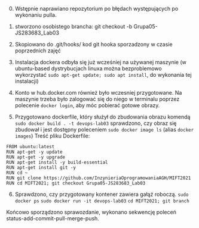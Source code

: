 0. Wstępnie naprawiano repozytorium po błędach występujących po wykonaniu pulla.

1. stworzono osobistego brancha: git checkout -b Grupa05-JS283683_Lab03

2. Skopiowano do .git/hooks/ kod git hooka sporzadzony w czasie poprzednich zajęć

3. Instalacja dockera odbyła się już wcześniej na używanej maszynie (w ubuntu-based dystrybucjach linuxa można bezproblemowo wykorzystać `sudo apt-get update; sudo apt install`, do wykonania tej instalacji)

4. Konto w hub.docker.com również było wczesniej przygotowane. Na maszynie trzeba było zalogować się do niego w terminalu poprzez polecenie `docker login`, aby móc pobierać gotowe obrazy.

5. Przygotowano dockerfile, który służył do zbudowania obrazu komendą `sudo docker build . -t devops-lab03`
sprawdzono, czy obraz się zbudował i jest dostępny poleceniem `sudo docker image ls` (alias `docker images`)
Treść pliku Dockerfile:
```
FROM ubuntu:latest
RUN apt-get -y update
RUN apt-get -y upgrade
RUN apt-get install -y build-essential
RUN apt-get install git -y
RUN cd ~
RUN git clone https://github.com/InzynieriaOprogramowaniaAGH/MIFT2021
RUN cd MIFT2021; git checkout Grupa05-JS283683_Lab03
```

6. Sprawdzono, czy przygotowany kontener zawiera gałąź roboczą.
`sudo docker ps`
`sudo docker run -it devops-lab03`
`cd MIFT2021; git branch`


Końcowo sporządzono sprawozdanie, wykonano sekwencję poleceń status-add-commit-pull-merge-push. 